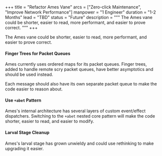 +++
title = "Refactor Ames Vane"
arcs = ["Zero-click Maintenance", "Improve Network Performance"]
manpower = "1 Engineer"
duration = "1-2 Months"
lead = "TBD"
status = "Future"
description = """
The Ames vane could be shorter, easier to read, more performant, and easier to prove correct.
"""
+++

The Ames vane could be shorter, easier to read, more performant, and easier to prove correct.

#### Finger Trees for Packet Queues

Ames currently uses ordered maps for its packet queues.  Finger trees, added to handle remote scry packet queues, have better asymptotics and should be used instead.

Each message should also have its own separate packet queue to make the code easier to reason about.

#### Use `+abet` Pattern

Ames's internal architecture has several layers of custom event/effect dispatchers.  Switching to the `+abet` nested core pattern will make the code shorter, easier to read, and easier to modify.

#### Larval Stage Cleanup

Ames's larval stage has grown unwieldy and could use rethinking to make upgrading it easier.